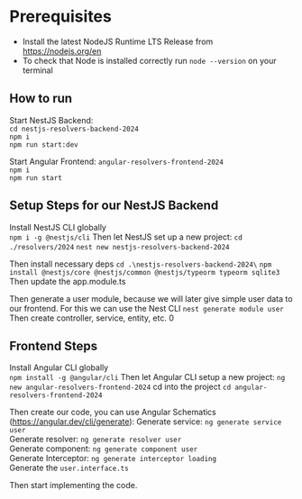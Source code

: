# Prerequisites
 - Install the latest NodeJS Runtime LTS Release from https://nodejs.org/en
 - To check that Node is installed correctly run `node --version` on your terminal 

## How to run
Start NestJS Backend:   
`cd nestjs-resolvers-backend-2024`  
`npm i`  
`npm run start:dev`  

Start Angular Frontend:
`angular-resolvers-frontend-2024`  
`npm i`  
`npm run start`

## Setup Steps for our NestJS Backend
Install NestJS CLI globally  
`npm i -g @nestjs/cli`
Then let NestJS set up a new project:
`cd ./resolvers/2024`
`nest new nestjs-resolvers-backend-2024`

Then install necessary deps
`cd .\nestjs-resolvers-backend-2024\`
`npm install @nestjs/core @nestjs/common @nestjs/typeorm typeorm sqlite3`
Then update the app.module.ts

Then generate a user module, because we will later give simple user data to our frontend.
For this we can use the Nest CLI
`nest generate module user`
Then create controller, service, entity, etc.
0
## Frontend Steps
Install Angular CLI globally  
`npm install -g @angular/cli`
Then let Angular CLI setup a new project:
`ng new angular-resolvers-frontend-2024`
cd into the project
`cd angular-resolvers-frontend-2024`

Then create our code, you can use Angular Schematics (https://angular.dev/cli/generate):
Generate service: `ng generate service user`  
Generate resolver: `ng generate resolver user`  
Generate component: `ng generate component user`  
Generate Interceptor: `ng generate interceptor loading`  
Generate the `user.interface.ts`  

Then start implementing the code.
